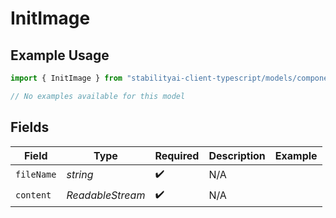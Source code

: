# InitImage

## Example Usage

```typescript
import { InitImage } from "stabilityai-client-typescript/models/components";

// No examples available for this model
```

## Fields

| Field                        | Type                         | Required                     | Description                  | Example                      |
| ---------------------------- | ---------------------------- | ---------------------------- | ---------------------------- | ---------------------------- |
| `fileName`                   | *string*                     | :heavy_check_mark:           | N/A                          | <image binary>               |
| `content`                    | *ReadableStream<Uint8Array>* | :heavy_check_mark:           | N/A                          | <image binary>               |